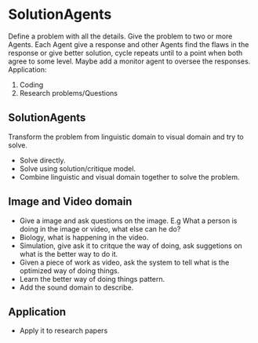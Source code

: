 # SolutionAgents

Define a problem with all the details.
Give the problem to two or more Agents. Each Agent give a response and other Agents find the flaws in the response or give better solution, cycle repeats until to a point when both agree to some level.
Maybe add a monitor agent to oversee the responses.
Application:

1. Coding
2. Research problems/Questions 

## SolutionAgents

Transform the problem from linguistic domain to visual domain and try to solve.

- Solve directly.
- Solve using solution/critique model.
- Combine linguistic and visual domain together to solve the problem.

## Image and Video domain

- Give a image and ask questions on the image. E.g What a person is doing in the image or video, what else can he do?
- Biology, what is happening in the video.
- Simulation, give ask it to critque the way of doing, ask suggetions on what is the better way to do it.
- Given a piece of work as video, ask the system to tell what is the optimized way of doing things.
- Learn the better way of doing things pattern.
- Add the sound domain to describe.

## Application 

- Apply it to research papers